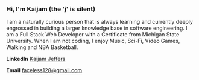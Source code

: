 ### Hi, I'm Kaijam (the 'j' is silent)

I am a naturally curious person that is always learning and currently deeply engrossed in building a larger knowledge base in software engineering. I am a Full Stack Web Developer with a Certificate from Michigan State University. When I am not coding, I enjoy Music, Sci-Fi, Video Games, Walking and NBA Basketball.

**LinkedIn**
[Kaijam Jeffers](https://www.linkedin.com/in/kaijam-jeffers/)

**Email**
faceless128@gmail.com
